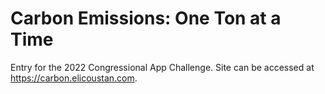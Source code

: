 # Carbon Emissions: One Ton at a Time

Entry for the 2022 Congressional App Challenge. Site can be accessed at https://carbon.elicoustan.com.
 
